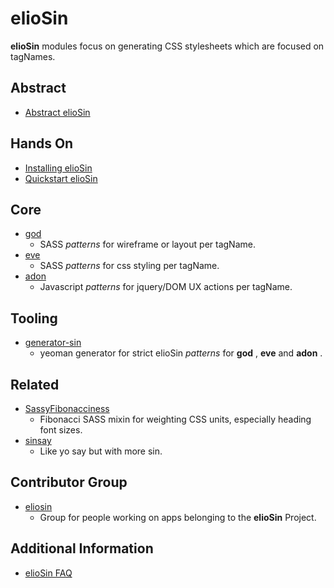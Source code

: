 # elioSin
**elioSin** modules focus on generating CSS stylesheets which are focused on tagNames.
## Abstract
- [Abstract elioSin](abstract.md)
## Hands On
- [Installing elioSin](installing.md)
- [Quickstart elioSin](quickstart.md)
## Core
- [god](https://gitlab.com/eliosin/god)
  - SASS _patterns_ for wireframe or layout per tagName.
- [eve](https://gitlab.com/eliosin/eve)
  - SASS _patterns_ for css styling per tagName.
- [adon](https://gitlab.com/eliosin/adon)
  - Javascript _patterns_ for jquery/DOM UX actions per tagName.
## Tooling
- [generator-sin](https://gitlab.com/eliosin/generator-sin)
  - yeoman generator for strict elioSin _patterns_ for **god** , **eve** and **adon** .
## Related
- [SassyFibonacciness](https://gitlab.com/elioangels/sassy-fibonacciness)
  - Fibonacci SASS mixin for weighting CSS units, especially heading font sizes.
- [sinsay](https://gitlab.com/elioangels/sinsay)
  - Like yo say but with more sin.
## Contributor Group
- [eliosin](https://gitlab.com/eliosin)
  - Group for people working on apps belonging to the **elioSin** Project.
## Additional Information
- [elioSin FAQ](faq.md)
